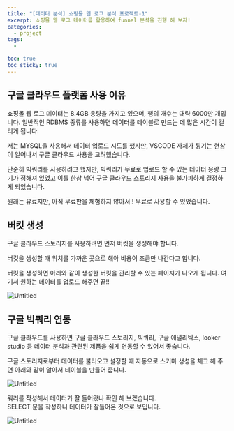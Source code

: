 ```yaml
---
title: "[데이터 분석] 쇼핑몰 웹 로그 분석 프로젝트-1"
excerpt: 쇼핑몰 웹 로그 데이터를 활용하여 funnel 분석을 진행 해 보자!
categories:
  - project
tags:
  - 

toc: true
toc_sticky: true
---
```


## 구글 클라우드 플랫폼 사용 이유

쇼핑몰 웹 로그 데이터는 8.4GB 용량을 가지고 있으며, 행의 개수는 대략 6000만 개입니다. 일반적인 RDBMS 종류를 사용하면 데이터를 테이블로 만드는 데 많은 시간이 걸리게 됩니다.   

저는 MYSQL을 사용해서 데이터 업로드 시도를 했지만, VSCODE 자체가 튕기는 현상이 일어나서 구글 클라우드 사용을 고려했습니다.   

단순히 빅쿼리를 사용하려고 했지만, 빅쿼리가 무료로 업로드 할 수 있는 데이터 용량 크기가 정해져 있었고 이를 한참 넘어 구글 클라우드 스토리지 사용을 불가피하게 결정하게 되었습니다.   

원래는 유료지만, 아직 무료판을 체험하지 않아서!! 무료로 사용할 수 있었습니다.

## 버킷 생성

구글 클라우드 스토리지를 사용하려면 먼저 버킷을 생성해야 합니다.

버킷을 생성할 때 위치를 가까운 곳으로 해야 비용이 조금만 나간다고 합니다.

버킷을 생성하면 아래와 같이 생성한 버킷을 관리할 수 있는 페이지가 나오게 됩니다. 여기서 원하는 데이터를 업로드 해주면 끝!!

![Untitled](https://github.com/wbin0718/shoppingmall_weblog/assets/104637982/1625555a-d9da-42cf-8b3c-10db84869f86)

## 구글 빅쿼리 연동

구글 클라우드를 사용하면 구글 클라우드 스토리지, 빅쿼리, 구글 애널리틱스, looker studio 등 데이터 분석과 관련된 제품을 쉽게 연동할 수 있어서 좋습니다.   

구글 스토리지로부터 데이터를 불러오고 설정할 때 자동으로 스키마 생성을 체크 해 주면 아래와 같이 알아서 테이블을 만들어 줍니다.

![Untitled](https://github.com/wbin0718/shoppingmall_weblog/assets/104637982/6b30c062-ce2e-4b3c-bbd9-a0376bf83bbc)

쿼리를 작성해서 데이터가 잘 들어왔나 확인 해 보겠습니다.   
SELECT 문을 작성하니 데이터가 잘들어온 것으로 보입니다.

![Untitled](https://github.com/wbin0718/shoppingmall_weblog/assets/104637982/428ad3ca-973d-46aa-95ce-f86ab128ea6c)




